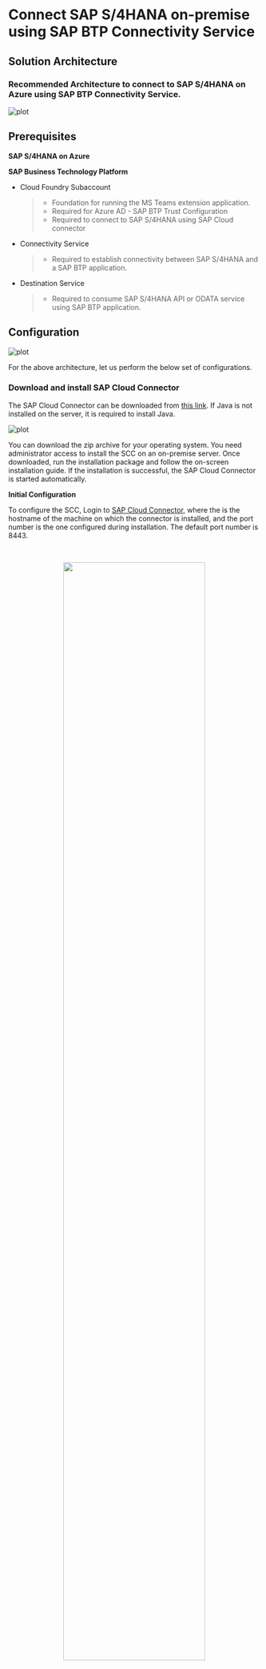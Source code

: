 # Connect SAP S/4HANA on-premise using SAP BTP Connectivity Service

## Solution Architecture

### Recommended Architecture to connect to SAP S/4HANA on Azure using SAP BTP Connectivity Service.

![plot](./images/Architecture-CC.png)

## Prerequisites

**SAP S/4HANA on Azure**

**SAP Business Technology Platform**

- Cloud Foundry Subaccount
    >
    >- Foundation for running the MS Teams extension application.
    >- Required for Azure AD - SAP BTP Trust Configuration
    >- Required to connect to SAP S/4HANA using SAP Cloud connector
    >
- Connectivity Service
    >
    >- Required to establish connectivity between SAP S/4HANA and a SAP BTP application.
    >
- Destination Service
    >
    >- Required to consume SAP S/4HANA API or ODATA service using SAP BTP application.

## Configuration

![plot](./images/scc_diagram.png)

For the above architecture, let us perform the below set of configurations.

### Download and install SAP Cloud Connector 
The SAP Cloud Connector can be downloaded from [this link](https://tools.hana.ondemand.com/#cloud). If Java is not installed on the server, it is required to install Java.

![plot](./images/scc_download.png)

You can download the zip archive for your operating system. You need administrator access to install the SCC on an on-premise server. Once downloaded, run the installation package and follow the on-screen installation guide. If the installation is successful, the SAP Cloud Connector is started automatically.

**Initial Configuration**

To configure the SCC, Login to [SAP Cloud Connector](https://hostname:8443), where the <hostname> is the hostname of the machine on which the connector is installed, and the port number is the one configured during installation. The default port number is 8443.

<br/>
<p align="center">
  <img src="./images/scc_logon.png"width="75%" height="75%">
</p>

Enter below default credentials (case sensitive) and click on Login:

Username: **Administrator** \
Password: **manage**

The first time you log in, you must change the password and choose Master as the installation type. Click on Save.

Click on Add Subaccount and provide information of your SAP BTP so we you configure a secure tunnel between the SCC and SAP BTP.

![plot](./images/scc_initial_setup.png)


The following entries are mandatory:

 | key | value |
 | --- | --- |
 | Region | The region you were you subaccount is created |
 | Subaccount | Your subaccount ID |
 | Login E-Mail | E-mail addressed used when creating the SAP BTP account |
 | Password | Password used when creating the SAP BTP account |

**Creating “Cloud to on-premise” Connection**

To make a on-premise resource available to the services on the SAP Business Technology Platform subaccount we first need to create a mapping between the SCC and the on-premise system.

In the SCC admin cockpit firstly make sure you select the right one in case you have created more than one subaccount , click on “Cloud to On-premise” in the menu on the left followed by a click on the “+” sign to the right. This will open the guide for adding mappings.

![plot](./images/cloudconnector.png)

Follow the wizard which opens up to create a HTTPS mapping.

The **Back-end Type** to be selected as ABAP and **Protocol** as HTTPS.

**Internal Host** is the hostname or ip address of the backend system and the corresponding ICM port

**Virtual Host** is the host name you will be using in the SAP BTP, you can select the default value which are the same as the Internal Host or select another less revealing name.

Select Principal Type as "X.509 Certificate (Strict Usage)".

Lastly you get a summary of the entered data and if you like you can tick the **Check Internal Host** which will perform a simple check to verify that the mapping is working.

Next, we need to add resources to the mapping i.e., services from the backend Select the newly created mapping and click the "+" sign just below to add resources. we make all services available to the subaccount by entering / in the URL path and select **Path And All Sub-Paths** under Access Policy.

As soon as SAP Cloud connector setup is complete you able to see it in your SAP BTP Account.

![plot](./images/btp-cc.png)


## Principal Propagation Setup

Read the below blog post which explains how to setup Principal Propogation as well.\
[Setting up Principal Propogation](https://blogs.sap.com/2021/09/06/setting-up-principal-propagation)

[Principal propogation in multi-cloud solution]
(https://blogs.sap.com/2020/10/01/principal-propagation-in-a-multi-cloud-solution-between-microsoft-azure-and-sap-cloud-platform-scp-part-ii)

Principal propagation enables the transmission of the message's user context from the sender to the receiver while maintaining its integrity. 

There are two different levels of trust that can be set. The Cloud Connector must first authenticate itself using the system certificates for HTTPs. In order to forward a transient X.509 certificate, we secondly need to permit this identity to spread appropriately. We then map the user in the destination system, in this case the on-premises SAP S/4HANA system. 

Information about the Cloud user is contained in the subject of the X.509 certificate, and this information is used to map the user to the equivalent user in the target system.

### Generate Certificates in Cloud Connector
We have to configure the following certificates in Cloud Connector:

**System Certificate**
To configure the System Certificate, go to Configuration → On Premise → System Certificate → Create and import a self-signed certificate.

![plot](./images/system_cert.png)


Fill the required details in the pop-up window. The Common Name (CN) represents the server name protected by the SSL certificate. The request hostname must match the certificate common name for a valid certificate.

![plot](./images/create_sso.png)

Download the generated certificate

The downloaded sys_cert.der certificate will be used in the steps below. It will be uploaded to  the SAP S/4HANA on-premise backend system (STRUST).

![plot](./images/download_cert.png)


**CA Certificate**

A CA certificate  signs all the certificates that are used when a request is forwarded from the Cloud with the Cloud principals.

To create the CA certificate, scroll down to the corresponding section and click on the “Create and import a self-signed certificate” button.

![plot](./images/config_ca_cert.png)


Fill the required details in the pop-up window to generate the certificate.

<img src="./images/config_caa_sscer.png" width="80%" height="80%">

The Cloud connector acts as a CA when the request is sent from the SAP BTP to SAP S/4HANA on-premise system. Every request from the SAP BTP will be signed from Cloud Connector with this certificate. SAP S/4HANA must trust this certificate to establish the communication from cloud to the on-premise system.


**User Certificate**

Scroll down to the Principal propagation section and edit the Subject Pattern

<img src="./images/user_cert.png" width="75%" height="75%">

Select the Subject Pattern from the list to assert the user IDs. For example, Select ${mail} to assert the user against the user’s mail address propagated from the Cloud.

<img src="./images/edit_pp.png" width="80%" height="80%">


Note: You can select the Subject Pattern depending on the assertion attribute. You can also provide manual pattern if it is not listed in the dropdown. For example, ${email}.

click on the Create Sample Certificate button
<br/>
<img src="./images/create_cert.png" width="75%" height="75%">

**Note :** Please use your test user while creating the sample certificate.  
This sample certificate is used to define the rules in the SAP S/4HANA On-premise system under the Transaction code (CERTRULE).

<br/>
<img src="./images/cn_email.png" width="75%" height="75%">

### Synchronize with SAP BTP Subaccount Identity Provider
You can follow the help document on how to add the subaccount in the Cloud connector here.

Go to Cloud To On-Premise → Principal Propagation tab. Click on the Synchronize button to sync the Trust Configuration details of the connected subaccount.


<br/>
<img src="./images/update_pp.png" width="75%" height="75%">


**Configure Backend System details in Cloud Connector** <br/>
Create a new System Mapping with backend type **ABAP** and also provide the Internal and Virtual host details. Choose the Protocol as HTTPS. Principal Type cannot be Principal Propagation directly, It should either be X.509 Certificate (General Usage) or X.509 Certificate (Strict Usage). 

<br/>
<img src="./images/system_mapping.png" width="80%" height="80%">

**Configure SAP S/4HANA On-Premise Backend System with Certificates for the Principal Propagation Setup**

You can do the necessary configurations using the following procedure:

Import the System certificate downloaded from the Cloud Connector into the SSL Server standard (Transaction code – STRUST).
Define the rule-based mapping by importing the Sample certificate downloaded from Cloud Connector. (Transaction code – CERTRULE)
Maintain the reverse proxy parameters in the Default Profile. (Transaction code – RZ10)
Restart the ICM and check the profile parameters. (Transaction code – SMICM)

**Import the System Certificate**
Go to the transaction code STRUST
Expand the SSL Server Standard and go to the Instance Specific as shown in the below image. If there is no existing SSL Server Standard, switch to the edit mode and right click on the SSL Server standard to create one.

<img src="./images/trust_manager.png" >

Click on the Import Certificate button to import the System certificate downloaded from the Cloud Connector (sys_cert.der).

Click on “Add to Certificate list” to add the certificate to the list of trusted certificates.

<img src="./images/import_cert.png" >


**Define the Rule-based Mapping**
Go to the transaction code CERTRULE.
Click on the “Import Certificate” button to import the Sample certificate (scc_sample_cert.der) that was downloaded from the Cloud Connector in section 1.3.

<img src="./images/trust_rule.png" width="75%" height="75%">

Click on the Rule button to map the rules.


<img src="./images/create_rule.png" width="75%" height="75%">


Choose the Certificate Attr and login as E-Mail (or user name as per the requirement).
You can view the Status after a Save.

<img src="./images/cert_status.png" width="75%" height="75%">


**Maintain Profile Parameters**
Go to the transaction RZ10
Choose Profile DEFAULT and then Edit button for Extended Maintenance.


<img src="./images/edit_profile.png" width="75%" height="75%">

Click on New Parameter button

<img src="./images/new_param.png">


Give the Parameter name as “icm/trusted_reverse_proxy_0” and value as

SUBJECT=”CN=<>”, ISSUER=”CN=<>”.

You can copy these values from the Cloud Connector System Certificate section (1.1).

After filling the values, click on Copy.

<img src="./images/main_user.png" width="75%" height="75%">

Go back and Save parameter. Activate the DEFAULT profile.

<img src="./images/activate_profile.png">

You can ignore the error check validations at this point.

**Restart the ICM**<br/>
Go to the transaction SMICM.
You can restart the ICM to reflect the changes related to the PROFILES and parameters.
Go to Administration → ICM → Exit Soft → Global.

<img src="./images/restart_icm.png" >

## Destination Creation

Open the SAP BTP Cockpit in your browser and log in with your account admin.
Navigate to your trial account and select **Connectivity** –  **Destinations** from the left side navigation menu.
Click New **Destination**.

Enter the following configuration values:<br/> 
**For Principal Propagation**

| key | value |
| --- | --- |
  |  Name | S4HANA_PP |
 |   Type | HTTP |
  |  URL | The virtual host and port, e.g. http://virtualhostname:44300 |
  |  Proxy Type | OnPremise |
  |  Authentication | PrincipalPropagation |

**Additional Properties**

  | key | value |
  |  --- | --- |
  |  sap-client | your client no |
  |  HTML5.DynamicDestination | true |
  |  WebIDEEnabled | true |
  | WebIDEUsage | odata_abap |

**For Basic Authentication**

   | key | value |
   | --- | --- |
   | Name | S4HANA_NP |
   | Type | HTTP |
   | URL | The virtual host and port, e.g. http://virtualhostname:44300 |
   | Proxy Type | OnPremise |
   | Authentication | BasicAuthentication |
   | User| Technical User |
   | Password| Technical User Password | 

**Additional Properties**

   | key | value |
   | --- | --- |
   | sap-client | your client no |
   | HTML5.DynamicDestination | true |
   | WebIDEEnabled | true |
   | WebIDEUsage | odata_abap |

**Note:** The destination name is hardcoded in the application. If you change the name of the destination here, you have to change the code as well in S4HANAClient.js.
Apart from this, there are a few changes required to be done in ApprovalDialog.js based on the type of Authentication method selected.
